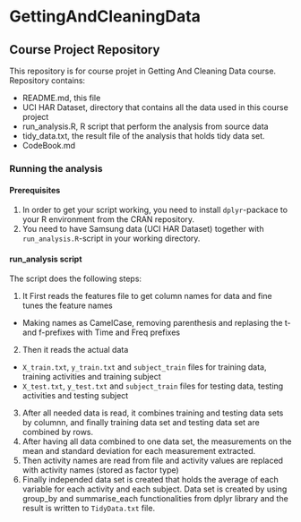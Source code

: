 # GettingAndCleaningData

## Course Project Repository

This repository is for course projet in Getting And Cleaning Data course.
Repository contains:

* README.md, this file
* UCI HAR Dataset, directory that contains all the data used in this course project
* run_analysis.R, R script that perform the analysis from source data
* tidy_data.txt, the result file of the analysis that holds tidy data set.
* CodeBook.md


### Running the analysis

#### Prerequisites

1. In order to get your script working, you need to install `dplyr`-packace to your R environment from the CRAN repository.
2. You need to have Samsung data (UCI HAR Dataset) together with `run_analysis.R`-script in your working directory.

#### run_analysis script

The script does the following steps:

1. It First reads the features file to get column names for data and fine tunes the feature names
  * Making names as CamelCase, removing parenthesis and replasing the t- and f-prefixes with Time and Freq prefixes
2. Then it reads the actual data
  * `X_train.txt`, `y_train.txt` and `subject_train` files for training data, training activities and training subject
  * `X_test.txt`, `y_test.txt` and `subject_train` files for testing data, testing activities and testing subject
3. After all needed data is read, it combines training and testing data sets by columnn, and finally training data set and testing data set are combined by rows.
4. After having all data combined to one data set, the measurements on the mean and standard deviation for each measurement extracted. 
5. Then activity names are read from file and activity values are replaced with activity names (stored as factor type) 
4. Finally independed data set is created that holds the average of each variable for each activity and each subject. Data set is created by using group_by and summarise_each functionalities from dplyr library and the result is written to `TidyData.txt` file.
  

